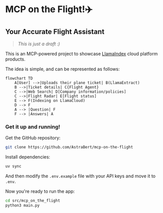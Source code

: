 # MCP on the Flight!✈️

## Your Accurate Flight Assistant

> _This is just a draft :)_

This is an MCP-powered project to showcase [LlamaIndex](https://llamaindex.ai) cloud platform products.

The idea is simple, and can be represented as follows:

```mermaid
flowchart TD
    A[User] -->|Uploads their plane ticket| B(LlamaExtract)
    B -->|Ticket details| C{Flight Agent}
    C -->|Web Search| D[Company information/policies]
    C -->|Flight Radar| E[Flight status]
    E --> F(Indexing on LlamaCloud)
    D --> F
    A --> |Question| F
    F --> |Answers| A
```

### Get it up and running!

Get the GitHub repository:

```bash
git clone https://github.com/AstraBert/mcp-on-the-flight
```

Install dependencies:

```bash
uv sync
```

And then modify the `.env.example` file with your API keys and move it to `.env`.

Now you're ready to run the app:

```bash
cd src/mcp_on_the_flight
python3 main.py
```
